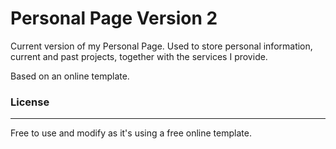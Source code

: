 # Personal Page Version 2

Current version of my Personal Page. Used to store personal information, current and past projects,
 together with the services I provide.

Based on an online template.

### License
---
Free to use and modify as it's using a free online template.
